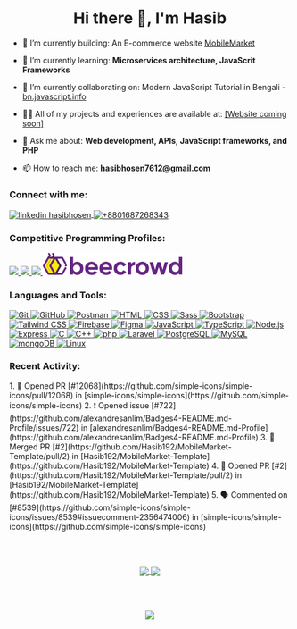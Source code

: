 <h1 align="center">Hi there 👋, I'm Hasib</h1>

- 🔭 I’m currently building: An E-commerce website [MobileMarket](https://github.com/Hasib192/MobileMarket-Template)

- 🌱 I’m currently learning: **Microservices architecture, JavaScrit Frameworks**

- 👯 I’m currently collaborating on: Modern JavaScript Tutorial in Bengali - [bn.javascript.info](https://github.com/Hasib192/bn.javascript.info)

- 👨‍💻 All of my projects and experiences are available at: [[Website coming soon]]()

- 💬 Ask me about: **Web development, APIs, JavaScript frameworks, and PHP**

- 📫 How to reach me: **hasibhosen7612@gmail.com**

<h3 align="left">Connect with me:</h3>
<p align="left">
  <!-- linkedin -->
  <a href="https://linkedin.com/in/hasibhosen" target="_blank">
    <img align="center" src="https://www.vectorlogo.zone/logos/linkedin/linkedin-tile.svg" alt="linkedin hasibhosen" height="40" width="40" />
  </a>
  <!-- whatsapp -->
  <a href="https://wa.me/+8801687268343" target="_blank">
    <img align="center" src="https://www.vectorlogo.zone/logos/whatsapp/whatsapp-tile.svg" alt="+8801687268343" height="40" width="40" />
  </a>
</p>

<h3 align="left">Competitive Programming Profiles:</h3>
<p align="left">
  <!-- hackerrank -->
  <a href="https://www.hackerrank.com/profile/hasibhosen7612" target="_blank" rel="noreferrer">
    <img src="https://img.shields.io/badge/-Hackerrank-2EC866?style=for-the-badge&logo=HackerRank&logoColor=white" />
  </a>
  <!-- leetcode -->
  <a href="https://leetcode.com/u/FpVgrTx8Lb/" target="_blank" rel="noreferrer">
    <img src="https://img.shields.io/badge/-LeetCode-FFA116?style=for-the-badge&logo=LeetCode&logoColor=black" />
  </a>
    <!-- Exercism -->
  <a href="https://exercism.org/profiles/Hasib192" target="_blank" rel="noreferrer">
    <img src="https://img.shields.io/badge/Exercism-009CAB?style=for-the-badge&logo=exercism&logoColor=white" />
  </a>
  <!-- beecrowd -->
  <a href="https://judge.beecrowd.com/en/profile/66619" target="_blank" rel="noreferrer">
    <img src="https://github.com/Hasib192/Hasib192/blob/main/logos/beecrowd.svg?raw=true" alt="beecrowd" height="40" />
  </a>
</p>

<h3 align="left">Languages and Tools:</h3>
<div align="left">
  <a target="_blank" rel="noreferrer" href="https://git-scm.com/">
    <img width="50" src="https://user-images.githubusercontent.com/25181517/192108372-f71d70ac-7ae6-4c0d-8395-51d8870c2ef0.png" alt="Git" title="Git" />
  </a>

  <a target="_blank" rel="noreferrer" href="https://github.com/">
    <img width="50" src="https://user-images.githubusercontent.com/25181517/192108374-8da61ba1-99ec-41d7-80b8-fb2f7c0a4948.png" alt="GitHub" title="GitHub" />
  </a>

  <a target="_blank" rel="noreferrer" href="https://www.postman.com/">
    <img width="50" src="https://user-images.githubusercontent.com/25181517/192109061-e138ca71-337c-4019-8d42-4792fdaa7128.png" alt="Postman" title="Postman" />
  </a>

  <a target="_blank" rel="noreferrer" href="https://developer.mozilla.org/en-US/docs/Web/HTML">
    <img width="50" src="https://user-images.githubusercontent.com/25181517/192158954-f88b5814-d510-4564-b285-dff7d6400dad.png" alt="HTML" title="HTML" />
  </a>

  <a target="_blank" rel="noreferrer" href="https://developer.mozilla.org/en-US/docs/Web/CSS">
    <img width="50" src="https://user-images.githubusercontent.com/25181517/183898674-75a4a1b1-f960-4ea9-abcb-637170a00a75.png" alt="CSS" title="CSS" />
  </a>

  <a target="_blank" rel="noreferrer" href="https://sass-lang.com/">
    <img width="50" src="https://user-images.githubusercontent.com/25181517/192158956-48192682-23d5-4bfc-9dfb-6511ade346bc.png" alt="Sass" title="Sass" />
  </a>

  <a target="_blank" rel="noreferrer" href="https://getbootstrap.com/">
    <img width="50" src="https://user-images.githubusercontent.com/25181517/183898054-b3d693d4-dafb-4808-a509-bab54cf5de34.png" alt="Bootstrap" title="Bootstrap" />
  </a>

  <a target="_blank" rel="noreferrer" href="https://tailwindcss.com/">
    <img width="50" src="https://user-images.githubusercontent.com/25181517/202896760-337261ed-ee92-4979-84c4-d4b829c7355d.png" alt="Tailwind CSS" title="Tailwind CSS" />
  </a>

  <a target="_blank" rel="noreferrer" href="https://firebase.google.com/">
    <img width="50" src="https://user-images.githubusercontent.com/25181517/189716855-2c69ca7a-5149-4647-936d-780610911353.png" alt="Firebase" title="Firebase" />
  </a>

  <a target="_blank" rel="noreferrer" href="https://www.figma.com/">
    <img width="50" src="https://user-images.githubusercontent.com/25181517/189715289-df3ee512-6eca-463f-a0f4-c10d94a06b2f.png" alt="Figma" title="Figma" />
  </a>

  <a target="_blank" rel="noreferrer" href="https://developer.mozilla.org/en-US/docs/Web/JavaScript">
    <img width="50" src="https://user-images.githubusercontent.com/25181517/117447155-6a868a00-af3d-11eb-9cfe-245df15c9f3f.png" alt="JavaScript" title="JavaScript" />
  </a>

  <a target="_blank" rel="noreferrer" href="https://www.typescriptlang.org/">
    <img width="50" src="https://user-images.githubusercontent.com/25181517/183890598-19a0ac2d-e88a-4005-a8df-1ee36782fde1.png" alt="TypeScript" title="TypeScript" />
  </a>

  <a target="_blank" rel="noreferrer" href="https://nodejs.org/">
    <img width="50" src="https://user-images.githubusercontent.com/25181517/183568594-85e280a7-0d7e-4d1a-9028-c8c2209e073c.png" alt="Node.js" title="Node.js" />
  </a>

  <a target="_blank" rel="noreferrer" href="https://expressjs.com/">
    <img width="50" src="https://user-images.githubusercontent.com/25181517/183859966-a3462d8d-1bc7-4880-b353-e2cbed900ed6.png" alt="Express" title="Express" />
  </a>

  <a target="_blank" rel="noreferrer" href="https://en.wikipedia.org/wiki/C_(programming_language)">
    <img width="50" src="https://user-images.githubusercontent.com/25181517/192106070-46255bcf-65e6-4c6b-a296-bf8d0d8fb2a7.png" alt="C" title="C" />
  </a>

  <a target="_blank" rel="noreferrer" href="https://isocpp.org/">
    <img width="50" src="https://user-images.githubusercontent.com/25181517/192106073-90fffafe-3562-4ff9-a37e-c77a2da0ff58.png" alt="C++" title="C++" />
  </a>

  <a target="_blank" rel="noreferrer" href="https://www.php.net/">
    <img width="50" src="https://user-images.githubusercontent.com/25181517/183570228-6a040b9f-3ddf-47a2-a201-743121dac664.png" alt="php" title="php" />
  </a>

  <a target="_blank" rel="noreferrer" href="https://laravel.com/">
    <img width="50" src="https://github.com/marwin1991/profile-technology-icons/assets/25181517/afcf1c98-544e-41fb-bf44-edba5e62809a" alt="Laravel" title="Laravel" />
  </a>

  <a target="_blank" rel="noreferrer" href="https://www.postgresql.org/">
    <img width="50" src="https://user-images.githubusercontent.com/25181517/117208740-bfb78400-adf5-11eb-97bb-09072b6bedfc.png" alt="PostgreSQL" title="PostgreSQL" />
  </a>

  <a target="_blank" rel="noreferrer" href="https://www.mysql.com/">
    <img width="50" src="https://user-images.githubusercontent.com/25181517/183896128-ec99105a-ec1a-4d85-b08b-1aa1620b2046.png" alt="MySQL" title="MySQL" />
  </a>

  <a target="_blank" rel="noreferrer" href="https://www.mongodb.com/">
    <img width="50" src="https://user-images.githubusercontent.com/25181517/182884177-d48a8579-2cd0-447a-b9a6-ffc7cb02560e.png" alt="mongoDB" title="mongoDB" />
  </a>

  <a target="_blank" rel="noreferrer" href="https://www.linux.org/">
    <img width="50" src="https://github.com/marwin1991/profile-technology-icons/assets/76662862/2481dc48-be6b-4ebb-9e8c-3b957efe69fa" alt="Linux" title="Linux" />
  </a>
</div>

<h3 align="left">Recent Activity:</h3>
<!--START_SECTION:activity-->
1. 💪 Opened PR [#12068](https://github.com/simple-icons/simple-icons/pull/12068) in [simple-icons/simple-icons](https://github.com/simple-icons/simple-icons)
2. ❗ Opened issue [#722](https://github.com/alexandresanlim/Badges4-README.md-Profile/issues/722) in [alexandresanlim/Badges4-README.md-Profile](https://github.com/alexandresanlim/Badges4-README.md-Profile)
3. 🎉 Merged PR [#2](https://github.com/Hasib192/MobileMarket-Template/pull/2) in [Hasib192/MobileMarket-Template](https://github.com/Hasib192/MobileMarket-Template)
4. 💪 Opened PR [#2](https://github.com/Hasib192/MobileMarket-Template/pull/2) in [Hasib192/MobileMarket-Template](https://github.com/Hasib192/MobileMarket-Template)
5. 🗣 Commented on [#8539](https://github.com/simple-icons/simple-icons/issues/8539#issuecomment-2356474006) in [simple-icons/simple-icons](https://github.com/simple-icons/simple-icons)
<!--END_SECTION:activity-->

<br/><br/>

<div align="middle">
  <a href="https://github.com/anuraghazra/github-readme-stats">
    <img height=200 align="center" src="https://github-readme-stats.vercel.app/api?username=Hasib192" />
  </a>
  <a href="https://github.com/anuraghazra/convoychat">
    <img height=200 align="center" src="https://github-readme-stats.vercel.app/api/top-langs?username=Hasib192&layout=compact&langs_count=8&card_width=320" />
  </a>

<br/><br/>

<!---
Hasib192/Hasib192 is a ✨ special ✨ repository because its `README.md` (this file) appears on your GitHub profile.
You can click the Preview link to take a look at your changes.
--->

![](https://komarev.com/ghpvc/?username=hasib192&color=blue&style=flat-square)
</div>
